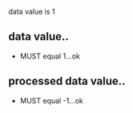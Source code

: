 data value is 1

## data value..

 * MUST equal 1...ok

## processed data value..

 * MUST equal -1...ok
